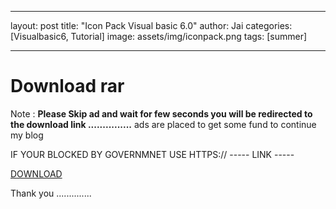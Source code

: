 

---

layout: post
title:  "Icon Pack Visual basic 6.0"
author: Jai
categories: [Visualbasic6, Tutorial]
image: assets/img/iconpack.png
tags: [summer]

---





# Download rar

Note : **Please Skip ad and wait for few seconds you will be redirected to the download link ...............**
ads are placed to get some fund to continue my blog

IF YOUR BLOCKED BY GOVERNMNET USE HTTPS://  -----    LINK -----


[DOWNLOAD](http://clesolea.com/2uEp)

Thank you ..............



